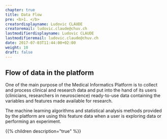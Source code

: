 ```yaml
---
chapter: true
title: Data Flow
pre: <b>1. </b>
creatordisplayname: Ludovic CLAUDE
creatoremail: ludovic.claude@chuv.ch
lastmodifierdisplayname: Ludovic CLAUDE
lastmodifieremail: ludovic.claude@chuv.ch
date: 2017-07-03T11:44:00+02:00
weight: 10
draft: false
---
```


## Flow of data in the platform

One of the main purpose of the Medical Informatics Platform is to collect and process clinical and research data
and put into the hand of its users (clinicians, researchers in neuroscience) ready-to-use data containing
the variables and features made available for research.

The machine learning algorithms and statistical analysis methods provided by the platform are using this feature data
when a user is exploring data or performing an experiment.

{{% children description="true" %}}
